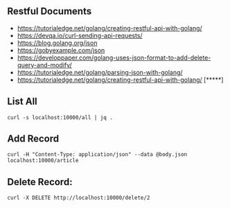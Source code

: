 ## Restful Documents
* https://tutorialedge.net/golang/creating-restful-api-with-golang/
* https://devqa.io/curl-sending-api-requests/
* https://blog.golang.org/json
* https://gobyexample.com/json
* https://developpaper.com/golang-uses-json-format-to-add-delete-query-and-modify/
* https://tutorialedge.net/golang/parsing-json-with-golang/
* https://tutorialedge.net/golang/creating-restful-api-with-golang/  [*****]


## List All
```
curl -s localhost:10000/all | jq .
```

## Add Record
```
curl -H "Content-Type: application/json" --data @body.json localhost:10000/article
```

## Delete Record:
```
curl -X DELETE http://localhost:10000/delete/2
```
